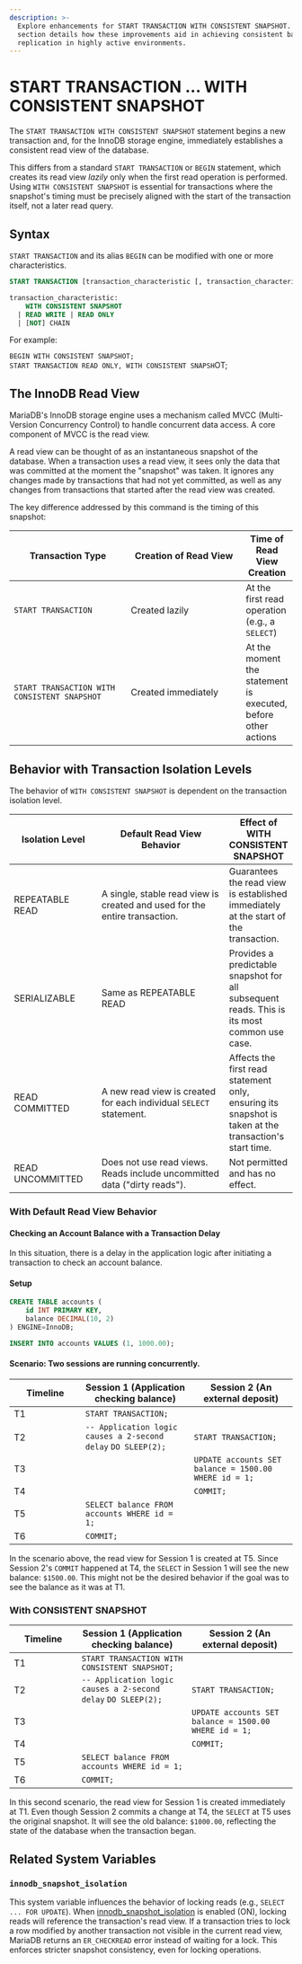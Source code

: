 ```yaml
---
description: >-
  Explore enhancements for START TRANSACTION WITH CONSISTENT SNAPSHOT. This
  section details how these improvements aid in achieving consistent backups and
  replication in highly active environments.
---
```


# START TRANSACTION ... WITH CONSISTENT SNAPSHOT

The `START TRANSACTION WITH CONSISTENT SNAPSHOT` statement begins a new transaction and, for the InnoDB storage engine, immediately establishes a consistent read view of the database.

This differs from a standard `START TRANSACTION` or `BEGIN` statement, which creates its read view _lazily_ only when the first read operation is performed. Using `WITH CONSISTENT SNAPSHOT` is essential for transactions where the snapshot's timing must be precisely aligned with the start of the transaction itself, not a later read query.

## Syntax

`START TRANSACTION` and its alias `BEGIN` can be modified with one or more characteristics.

```sql
START TRANSACTION [transaction_characteristic [, transaction_characteristic] ...]

transaction_characteristic:
    WITH CONSISTENT SNAPSHOT
  | READ WRITE | READ ONLY
  | [NOT] CHAIN
```

For example:

`BEGIN WITH CONSISTENT SNAPSHOT;`\
`START TRANSACTION READ ONLY, WITH CONSISTENT SNAPSH`OT;

## **The InnoDB Read View**

MariaDB's InnoDB storage engine uses a mechanism called MVCC (Multi-Version Concurrency Control) to handle concurrent data access. A core component of MVCC is the read view.

A read view can be thought of as an instantaneous snapshot of the database. When a transaction uses a read view, it sees only the data that was committed at the moment the "snapshot" was taken. It ignores any changes made by transactions that had not yet committed, as well as any changes from transactions that started after the read view was created.

The key difference addressed by this command is the timing of this snapshot:

<table><thead><tr><th width="203.71484375">Transaction Type</th><th width="200.11328125">Creation of Read View</th><th>Time of Read View Creation</th></tr></thead><tbody><tr><td><code>START TRANSACTION</code></td><td>Created lazily</td><td>At the first read operation (e.g., a <code>SELECT</code>)</td></tr><tr><td><code>START TRANSACTION WITH CONSISTENT SNAPSHOT</code></td><td>Created immediately</td><td>At the moment the statement is executed, before other actions</td></tr></tbody></table>

## **Behavior with Transaction Isolation Levels**

The behavior of `WITH CONSISTENT SNAPSHOT` is dependent on the transaction isolation level.

<table><thead><tr><th width="144.5390625">Isolation Level</th><th width="241.09375">Default Read View Behavior</th><th>Effect of WITH CONSISTENT SNAPSHOT</th></tr></thead><tbody><tr><td>REPEATABLE READ</td><td>A single, stable read view is created and used for the entire transaction.</td><td>Guarantees the read view is established immediately at the start of the transaction.</td></tr><tr><td>SERIALIZABLE</td><td>Same as REPEATABLE READ</td><td>Provides a predictable snapshot for all subsequent reads. This is its most common use case.</td></tr><tr><td>READ COMMITTED</td><td>A new read view is created for each individual <code>SELECT</code> statement.</td><td>Affects the first read statement only, ensuring its snapshot is taken at the transaction's start time.</td></tr><tr><td>READ UNCOMMITTED</td><td>Does not use read views. Reads include uncommitted data ("dirty reads").</td><td>Not permitted and has no effect.</td></tr></tbody></table>

### With Default Read View Behavior

#### Checking an Account Balance with a Transaction Delay

In this situation, there is a delay in the application logic after initiating a transaction to check an account balance.

#### Setup

```sql
CREATE TABLE accounts (
    id INT PRIMARY KEY,
    balance DECIMAL(10, 2)
) ENGINE=InnoDB;

INSERT INTO accounts VALUES (1, 1000.00);
```

#### Scenario: Two sessions are running concurrently.

<table><thead><tr><th width="111.34375">Timeline</th><th>Session 1 (Application checking balance)</th><th>Session 2 (An external deposit)</th></tr></thead><tbody><tr><td>T1</td><td><code>START TRANSACTION;</code></td><td></td></tr><tr><td>T2</td><td><code>-- Application logic causes a 2-second delay</code>  <code>DO SLEEP(2);</code></td><td><code>START TRANSACTION;</code></td></tr><tr><td>T3</td><td></td><td><code>UPDATE accounts SET balance = 1500.00 WHERE id = 1;</code></td></tr><tr><td>T4</td><td></td><td><code>COMMIT;</code></td></tr><tr><td>T5</td><td><code>SELECT balance FROM accounts WHERE id = 1;</code></td><td></td></tr><tr><td>T6</td><td><code>COMMIT;</code></td><td></td></tr></tbody></table>

In the scenario above, the read view for Session 1 is created at T5. Since Session 2's `COMMIT` happened at T4, the `SELECT` in Session 1 will see the new balance: `$1500.00`. This might not be the desired behavior if the goal was to see the balance as it was at T1.

### With CONSISTENT SNAPSHOT

<table><thead><tr><th width="104.4765625">Timeline</th><th>Session 1 (Application checking balance)</th><th>Session 2 (An external deposit)</th></tr></thead><tbody><tr><td>T1</td><td><code>START TRANSACTION WITH CONSISTENT SNAPSHOT;</code></td><td></td></tr><tr><td>T2</td><td><code>-- Application logic causes a 2-second delay</code> <code>DO SLEEP(2);</code></td><td><code>START TRANSACTION;</code></td></tr><tr><td>T3</td><td></td><td><code>UPDATE accounts SET balance = 1500.00 WHERE id = 1;</code></td></tr><tr><td>T4</td><td></td><td><code>COMMIT;</code></td></tr><tr><td>T5</td><td><code>SELECT balance FROM accounts WHERE id = 1;</code></td><td></td></tr><tr><td>T6</td><td><code>COMMIT;</code></td><td></td></tr></tbody></table>

In this second scenario, the read view for Session 1 is created immediately at T1. Even though Session 2 commits a change at T4, the `SELECT` at T5 uses the original snapshot. It will see the old balance: `$1000.00`, reflecting the state of the database when the transaction began.

## **Related System Variables**

### `innodb_snapshot_isolation`

This system variable influences the behavior of locking reads (e.g., `SELECT ... FOR UPDATE`). When [innodb\_snapshot\_isolation](../../server-usage/storage-engines/innodb/innodb-system-variables.md#innodb_snapshot_isolation) is enabled (ON), locking reads will reference the transaction's read view. If a transaction tries to lock a row modified by another transaction not visible in the current read view, MariaDB returns an `ER_CHECKREAD` error instead of waiting for a lock. This enforces stricter snapshot consistency, even for locking operations.
